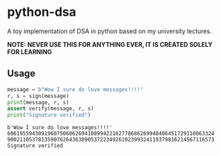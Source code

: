 # python-dsa
A toy implementation of DSA in python based on my university lectures.

**NOTE: NEVER USE THIS FOR ANYTHING EVER, IT IS CREATED SOLELY FOR LEARNING**

## Usage

```py
message = b"Wow I sure do love messages!!!!"
r, s = sign(message)
print(message, r, s)
assert verify(message, r, s)
print("Signature verified")
```

```
b'Wow I sure do love messages!!!!' 6061955943091960750606269410899422162778686269940406451729110863324 9002110537813590762643638905372234926102399324119379816214567116573
Signature verified
```
